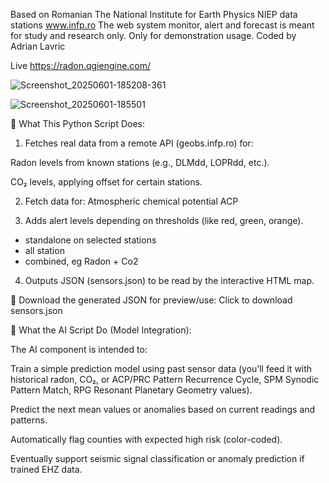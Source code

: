 Based on Romanian The National Institute for Earth Physics NIEP data stations
www.infp.ro
The web system monitor, alert and forecast is meant for study and research only.
Only for demonstration usage. Coded by Adrian Lavric 

Live 
https://radon.qgiengine.com/

![Screenshot_20250601-185208-361](https://github.com/user-attachments/assets/9642efd1-a734-4a60-8fa7-2e1e9fe6f314)

![Screenshot_20250601-185501](https://github.com/user-attachments/assets/c85809b7-ec24-4e4d-add8-0fd687663a47)


🔧 What This Python Script Does:

1. Fetches real data from a remote API (geobs.infp.ro) for:

Radon levels from known stations (e.g., DLMdd, LOPRdd, etc.).

CO₂ levels, applying offset for certain stations.


2. Fetch data for:
Atmospheric chemical potential ACP

3. Adds alert levels depending on thresholds (like red, green, orange).
- standalone on selected stations
- all station
- combined, eg  Radon + Co2

4. Outputs JSON (sensors.json) to be read by the interactive HTML map.

📁 Download the generated JSON for preview/use: Click to download sensors.json


🤖 What the AI Script Do (Model Integration):

The AI component is intended to:

Train a simple prediction model using past sensor data (you’ll feed it with historical radon, CO₂, or ACP/PRC	Pattern Recurrence Cycle, SPM	Synodic Pattern Match, RPG	Resonant Planetary Geometry values).

Predict the next mean values or anomalies based on current readings and patterns.

Automatically flag counties with expected high risk (color-coded).

Eventually support seismic signal classification or anomaly prediction if trained EHZ data.


